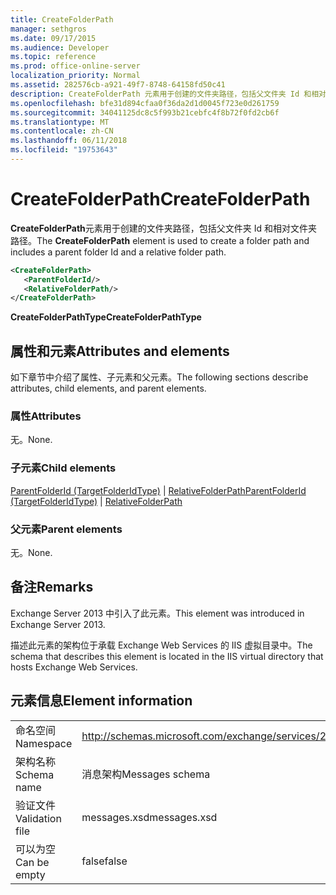 ```yaml
---
title: CreateFolderPath
manager: sethgros
ms.date: 09/17/2015
ms.audience: Developer
ms.topic: reference
ms.prod: office-online-server
localization_priority: Normal
ms.assetid: 282576cb-a921-49f7-8748-64158fd50c41
description: CreateFolderPath 元素用于创建的文件夹路径，包括父文件夹 Id 和相对文件夹路径。
ms.openlocfilehash: bfe31d894cfaa0f36da2d1d0045f723e0d261759
ms.sourcegitcommit: 34041125dc8c5f993b21cebfc4f8b72f0fd2cb6f
ms.translationtype: MT
ms.contentlocale: zh-CN
ms.lasthandoff: 06/11/2018
ms.locfileid: "19753643"
---
```

# <a name="createfolderpath"></a><span data-ttu-id="4da7d-103">CreateFolderPath</span><span class="sxs-lookup"><span data-stu-id="4da7d-103">CreateFolderPath</span></span>

<span data-ttu-id="4da7d-104">**CreateFolderPath**元素用于创建的文件夹路径，包括父文件夹 Id 和相对文件夹路径。</span><span class="sxs-lookup"><span data-stu-id="4da7d-104">The **CreateFolderPath** element is used to create a folder path and includes a parent folder Id and a relative folder path.</span></span> 
  
```XML
<CreateFolderPath>
   <ParentFolderId/>
   <RelativeFolderPath/>
</CreateFolderPath>
```

 <span data-ttu-id="4da7d-105">**CreateFolderPathType**</span><span class="sxs-lookup"><span data-stu-id="4da7d-105">**CreateFolderPathType**</span></span>
## <a name="attributes-and-elements"></a><span data-ttu-id="4da7d-106">属性和元素</span><span class="sxs-lookup"><span data-stu-id="4da7d-106">Attributes and elements</span></span>

<span data-ttu-id="4da7d-107">如下章节中介绍了属性、子元素和父元素。</span><span class="sxs-lookup"><span data-stu-id="4da7d-107">The following sections describe attributes, child elements, and parent elements.</span></span>
  
### <a name="attributes"></a><span data-ttu-id="4da7d-108">属性</span><span class="sxs-lookup"><span data-stu-id="4da7d-108">Attributes</span></span>

<span data-ttu-id="4da7d-109">无。</span><span class="sxs-lookup"><span data-stu-id="4da7d-109">None.</span></span>
  
### <a name="child-elements"></a><span data-ttu-id="4da7d-110">子元素</span><span class="sxs-lookup"><span data-stu-id="4da7d-110">Child elements</span></span>

<span data-ttu-id="4da7d-111">[ParentFolderId (TargetFolderIdType)](parentfolderid-targetfolderidtype.md) | [RelativeFolderPath](relativefolderpath.md)</span><span class="sxs-lookup"><span data-stu-id="4da7d-111">[ParentFolderId (TargetFolderIdType)](parentfolderid-targetfolderidtype.md) | [RelativeFolderPath](relativefolderpath.md)</span></span>
  
### <a name="parent-elements"></a><span data-ttu-id="4da7d-112">父元素</span><span class="sxs-lookup"><span data-stu-id="4da7d-112">Parent elements</span></span>

<span data-ttu-id="4da7d-113">无。</span><span class="sxs-lookup"><span data-stu-id="4da7d-113">None.</span></span>
  
## <a name="remarks"></a><span data-ttu-id="4da7d-114">备注</span><span class="sxs-lookup"><span data-stu-id="4da7d-114">Remarks</span></span>

<span data-ttu-id="4da7d-115">Exchange Server 2013 中引入了此元素。</span><span class="sxs-lookup"><span data-stu-id="4da7d-115">This element was introduced in Exchange Server 2013.</span></span>
  
<span data-ttu-id="4da7d-116">描述此元素的架构位于承载 Exchange Web Services 的 IIS 虚拟目录中。</span><span class="sxs-lookup"><span data-stu-id="4da7d-116">The schema that describes this element is located in the IIS virtual directory that hosts Exchange Web Services.</span></span>
  
## <a name="element-information"></a><span data-ttu-id="4da7d-117">元素信息</span><span class="sxs-lookup"><span data-stu-id="4da7d-117">Element information</span></span>

|||
|:-----|:-----|
|<span data-ttu-id="4da7d-118">命名空间</span><span class="sxs-lookup"><span data-stu-id="4da7d-118">Namespace</span></span>  <br/> |http://schemas.microsoft.com/exchange/services/2006/messages  <br/> |
|<span data-ttu-id="4da7d-119">架构名称</span><span class="sxs-lookup"><span data-stu-id="4da7d-119">Schema name</span></span>  <br/> |<span data-ttu-id="4da7d-120">消息架构</span><span class="sxs-lookup"><span data-stu-id="4da7d-120">Messages schema</span></span>  <br/> |
|<span data-ttu-id="4da7d-121">验证文件</span><span class="sxs-lookup"><span data-stu-id="4da7d-121">Validation file</span></span>  <br/> |<span data-ttu-id="4da7d-122">messages.xsd</span><span class="sxs-lookup"><span data-stu-id="4da7d-122">messages.xsd</span></span>  <br/> |
|<span data-ttu-id="4da7d-123">可以为空</span><span class="sxs-lookup"><span data-stu-id="4da7d-123">Can be empty</span></span>  <br/> |<span data-ttu-id="4da7d-124">false</span><span class="sxs-lookup"><span data-stu-id="4da7d-124">false</span></span>  <br/> |
   


